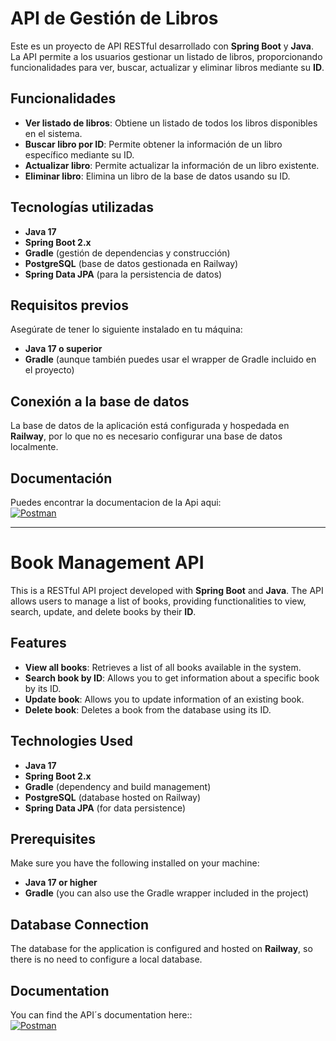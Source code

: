 # API de Gestión de Libros

Este es un proyecto de API RESTful desarrollado con **Spring Boot** y **Java**. La API permite a los usuarios gestionar un listado de libros, proporcionando funcionalidades para ver, buscar, actualizar y eliminar libros mediante su **ID**.

## Funcionalidades

- **Ver listado de libros**: Obtiene un listado de todos los libros disponibles en el sistema.
- **Buscar libro por ID**: Permite obtener la información de un libro específico mediante su ID.
- **Actualizar libro**: Permite actualizar la información de un libro existente.
- **Eliminar libro**: Elimina un libro de la base de datos usando su ID.

## Tecnologías utilizadas

- **Java 17**
- **Spring Boot 2.x**
- **Gradle** (gestión de dependencias y construcción)
- **PostgreSQL** (base de datos gestionada en Railway)
- **Spring Data JPA** (para la persistencia de datos)

## Requisitos previos

Asegúrate de tener lo siguiente instalado en tu máquina:

- **Java 17 o superior**
- **Gradle** (aunque también puedes usar el wrapper de Gradle incluido en el proyecto)

## Conexión a la base de datos

La base de datos de la aplicación está configurada y hospedada en **Railway**, por lo que no es necesario configurar una base de datos localmente.

## Documentación

Puedes encontrar la documentacion de la Api aqui: 
<a href="https://documenter.getpostman.com/view/35395657/2sAYXBFedB" target="_blank">
<br>
  <img src="https://skillicons.dev/icons?i=postman" alt="Postman" />
</a>

---

# Book Management API

This is a RESTful API project developed with **Spring Boot** and **Java**. The API allows users to manage a list of books, providing functionalities to view, search, update, and delete books by their **ID**.

## Features

- **View all books**: Retrieves a list of all books available in the system.
- **Search book by ID**: Allows you to get information about a specific book by its ID.
- **Update book**: Allows you to update information of an existing book.
- **Delete book**: Deletes a book from the database using its ID.

## Technologies Used

- **Java 17**
- **Spring Boot 2.x**
- **Gradle** (dependency and build management)
- **PostgreSQL** (database hosted on Railway)
- **Spring Data JPA** (for data persistence)

## Prerequisites

Make sure you have the following installed on your machine:

- **Java 17 or higher**
- **Gradle** (you can also use the Gradle wrapper included in the project)

## Database Connection

The database for the application is configured and hosted on **Railway**, so there is no need to configure a local database.

## Documentation

You can find the API´s documentation here:: 
<a href="https://documenter.getpostman.com/view/35395657/2sAYXBFedB" target="_blank">
<br>
  <img src="https://skillicons.dev/icons?i=postman" alt="Postman" />
</a>
